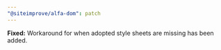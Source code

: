 ```yaml
---
"@siteimprove/alfa-dom": patch
---
```


**Fixed:** Workaround for when adopted style sheets are missing has been added.
